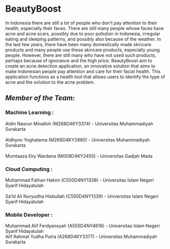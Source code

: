 # BeautyBoost
In Indonesia there are still a lot of people who don't pay attention to their health, especially their faces. There are still many people whose faces have acne and acne scars, possibly due to poor pollution in Indonesia, irregular eating and sleeping patterns, and possibly also because of the weather. In the last few years, there have been many domestically made skincare products and many people use these skincare products, especially young people. However, there are still many who have not used such products, perhaps because of ignorance and the high price. BeautyBoost aim to create an acne detection application, an innovative solution that aims to make Indonesian people pay attention and care for their facial health. This application functions as a health tool that allows users to identify the type of acne and the solution to the acne problem.

## *Member of the Team:*

### Machine Learning :
Aldin Nasrun Minalloh (M268D4KY3374) - Universitas Muhammadiyah Surakarta	<br />	
Aldhyno Yoghatama (M268D4KY2860) - Universitas Muhammadiyah Surakarta	<br />	
Mumtaaza Eky Wardana (M008D4KY2455) - Universitas Gadjah Mada		

### Cloud Computing :
Muhammad Fathan Hakim (C550D4NY1338) - Universitas Islam Negeri Syarif Hidayatulah	<br />	
Sa’Id Ali Nuryudha Hisbullah (C550D4NY1339) - Universitas Islam Negeri Syarif Hidayatulah		

### Mobile Developer :
Muhammad Alif Ferdyansyah (A550D4NY4616) - Universitas Islam Negeri Syarif Hidayatulah		<br />
Alif Rahmat Yudha Putra (A268D4KY3377) - Universitas Muhammadiyah Surakarta		


